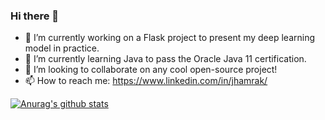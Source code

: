 ### Hi there 👋

- 🔭 I’m currently working on a Flask project to present my deep learning model in practice.
- 🌱 I’m currently learning Java to pass the Oracle Java 11 certification.
- 👯 I’m looking to collaborate on any cool open-source project!
- 📫 How to reach me: https://www.linkedin.com/in/jhamrak/

[![Anurag's github stats](https://github-readme-stats.vercel.app/api?username=jhamrak)](https://github.com/jhamrak/github-readme-stats)


<!--
**jhamrak/jhamrak** is a ✨ _special_ ✨ repository because its `README.md` (this file) appears on your GitHub profile.

Here are some ideas to get you started:


- 🤔 I’m looking for help with ...
- 💬 Ask me about ...
- 😄 Pronouns: ...
- ⚡ Fun fact: ...
-->

